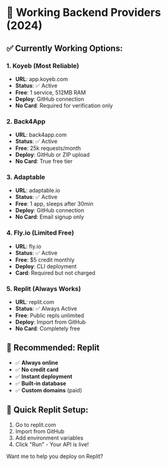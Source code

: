 # 🔧 Working Backend Providers (2024)

## ✅ **Currently Working Options:**

### 1. **Koyeb** (Most Reliable)
- **URL**: app.koyeb.com
- **Status**: ✅ Active
- **Free**: 1 service, 512MB RAM
- **Deploy**: GitHub connection
- **No Card**: Required for verification only

### 2. **Back4App** 
- **URL**: back4app.com
- **Status**: ✅ Active  
- **Free**: 25k requests/month
- **Deploy**: GitHub or ZIP upload
- **No Card**: True free tier

### 3. **Adaptable**
- **URL**: adaptable.io
- **Status**: ✅ Active
- **Free**: 1 app, sleeps after 30min
- **Deploy**: GitHub connection
- **No Card**: Email signup only

### 4. **Fly.io** (Limited Free)
- **URL**: fly.io
- **Status**: ✅ Active
- **Free**: $5 credit monthly
- **Deploy**: CLI deployment
- **Card**: Required but not charged

### 5. **Replit** (Always Works)
- **URL**: replit.com
- **Status**: ✅ Always Active
- **Free**: Public repls unlimited
- **Deploy**: Import from GitHub
- **No Card**: Completely free

## 🎯 **Recommended: Replit**
- ✅ **Always online**
- ✅ **No credit card**
- ✅ **Instant deployment**
- ✅ **Built-in database**
- ✅ **Custom domains** (paid)

## 🚀 **Quick Replit Setup:**
1. Go to replit.com
2. Import from GitHub
3. Add environment variables
4. Click "Run" - Your API is live!

Want me to help you deploy on Replit?